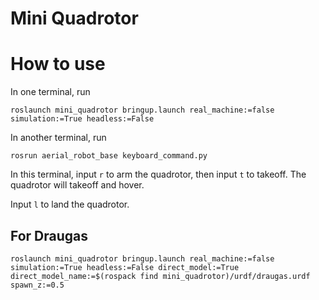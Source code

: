 # Mini Quadrotor

# How to use

In one terminal, run

`roslaunch mini_quadrotor bringup.launch real_machine:=false simulation:=True headless:=False`

In another terminal, run

`rosrun aerial_robot_base keyboard_command.py`

In this terminal, input `r` to arm the quadrotor, then input `t` to takeoff. The quadrotor will takeoff and hover.

Input `l` to land the quadrotor.

## For Draugas

```
roslaunch mini_quadrotor bringup.launch real_machine:=false simulation:=True headless:=False direct_model:=True direct_model_name:=$(rospack find mini_quadrotor)/urdf/draugas.urdf spawn_z:=0.5
```
